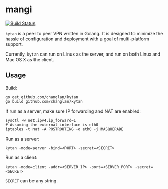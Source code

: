 mangi
=====

[![Build Status](https://travis-ci.org/changlan/kytan.svg?branch=master)](https://travis-ci.org/changlan/kytan)

`kytan` is a peer to peer VPN written in Golang. It is designed to minimize the hassle of configuration
and deployment with a goal of multi-platform support.

Currently, `kytan` can run on Linux as the server, and run on both Linux and Mac OS X as the client.

Usage
-----

Build:

    go get github.com/changlan/kytan
    go build github.com/changlan/kytan

If run as a server, make sure IP forwarding and NAT are enabled:

    sysctl -w net.ipv4.ip_forward=1
    # Assuming the external interface is eth0
    iptables -t nat -A POSTROUTING -o eth0 -j MASQUERADE 

Run as a server:

    kytan -mode=server -bind=<PORT> -secret=<SECRET>
    
Run as a client:

    kytan -mode=client -addr=<SERVER_IP> -port=<SERVER_PORT> -secret=<SECRET>
    
`SECRET` can be any string.